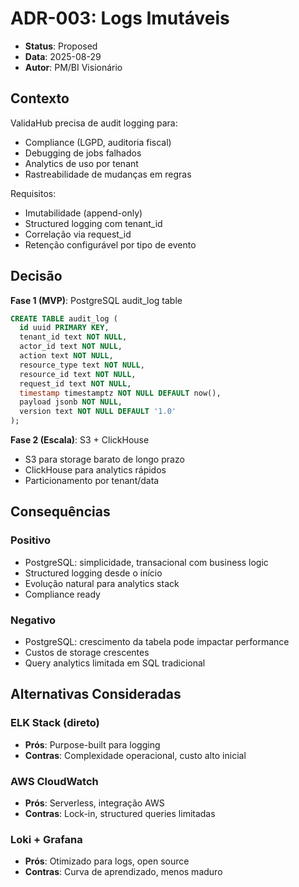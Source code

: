 # ADR-003: Logs Imutáveis

- **Status**: Proposed
- **Data**: 2025-08-29
- **Autor**: PM/BI Visionário

## Contexto

ValidaHub precisa de audit logging para:
- Compliance (LGPD, auditoria fiscal)
- Debugging de jobs falhados
- Analytics de uso por tenant
- Rastreabilidade de mudanças em regras

Requisitos:
- Imutabilidade (append-only)
- Structured logging com tenant_id
- Correlação via request_id
- Retenção configurável por tipo de evento

## Decisão

**Fase 1 (MVP)**: PostgreSQL audit_log table
```sql
CREATE TABLE audit_log (
  id uuid PRIMARY KEY,
  tenant_id text NOT NULL,
  actor_id text NOT NULL,
  action text NOT NULL,
  resource_type text NOT NULL,
  resource_id text NOT NULL,
  request_id text NOT NULL,
  timestamp timestamptz NOT NULL DEFAULT now(),
  payload jsonb NOT NULL,
  version text NOT NULL DEFAULT '1.0'
);
```

**Fase 2 (Escala)**: S3 + ClickHouse
- S3 para storage barato de longo prazo
- ClickHouse para analytics rápidos
- Particionamento por tenant/data

## Consequências

### Positivo
- PostgreSQL: simplicidade, transacional com business logic
- Structured logging desde o início
- Evolução natural para analytics stack
- Compliance ready

### Negativo
- PostgreSQL: crescimento da tabela pode impactar performance
- Custos de storage crescentes
- Query analytics limitada em SQL tradicional

## Alternativas Consideradas

### ELK Stack (direto)
- **Prós**: Purpose-built para logging
- **Contras**: Complexidade operacional, custo alto inicial

### AWS CloudWatch
- **Prós**: Serverless, integração AWS
- **Contras**: Lock-in, structured queries limitadas

### Loki + Grafana
- **Prós**: Otimizado para logs, open source
- **Contras**: Curva de aprendizado, menos maduro